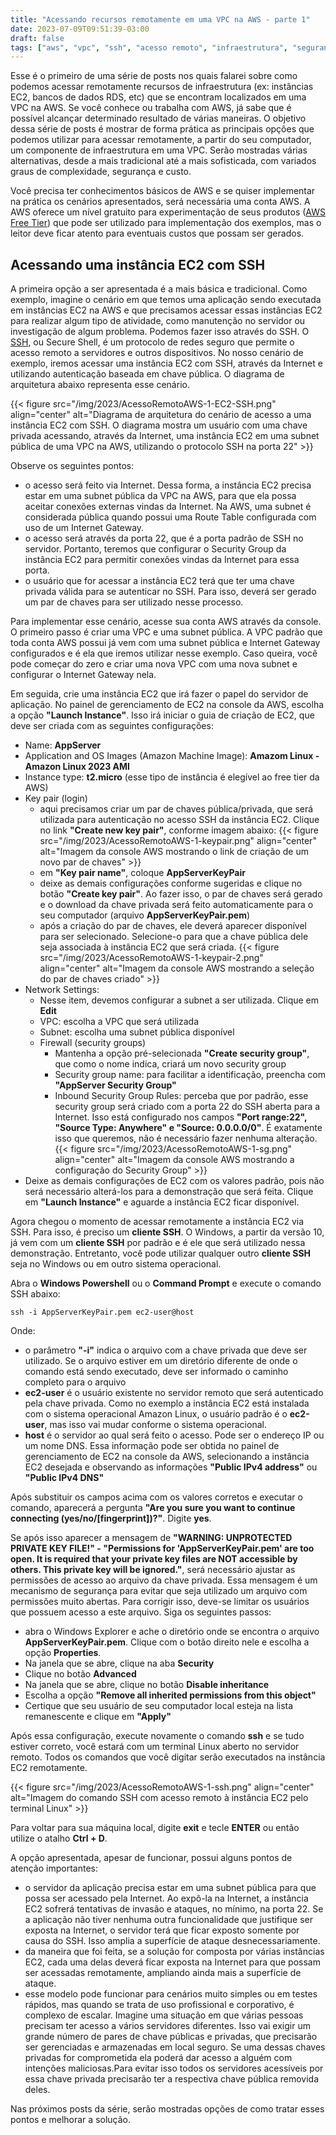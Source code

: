 ```yaml
---
title: "Acessando recursos remotamente em uma VPC na AWS - parte 1"
date: 2023-07-09T09:51:39-03:00
draft: false
tags: ["aws", "vpc", "ssh", "acesso remoto", "infraestrutura", "segurança"]
---
```


Esse é o primeiro de uma série de posts nos quais falarei sobre como podemos acessar remotamente recursos de infraestrutura (ex: instâncias EC2, bancos de dados RDS, etc) que se encontram localizados em uma VPC na AWS. Se você conhece ou trabalha com AWS, já sabe que é possível alcançar determinado resultado de várias maneiras. O objetivo dessa série de posts é mostrar de forma prática as principais opções que podemos utilizar para acessar remotamente, a partir do seu computador, um componente de infraestrutura em uma VPC. Serão mostradas várias alternativas, desde a mais tradicional até a mais sofisticada, com variados graus de complexidade, segurança e custo. 

Você precisa ter conhecimentos básicos de AWS e se quiser implementar na prática os cenários apresentados, será necessária uma conta AWS. A AWS oferece um nível gratuito para experimentação de seus produtos ([AWS Free Tier](https://aws.amazon.com/free/)) que pode ser utilizado para implementação dos exemplos, mas o leitor deve ficar atento para eventuais custos que possam ser gerados.

## Acessando uma instância EC2 com SSH

A primeira opção a ser apresentada é a mais básica e tradicional. Como exemplo, imagine o cenário em que temos uma aplicação sendo executada em instâncias EC2 na AWS e que precisamos acessar essas instâncias EC2 para realizar algum tipo de atividade, como manutenção no servidor ou investigação de algum problema. Podemos fazer isso através do SSH. O [SSH](https://en.wikipedia.org/wiki/Secure_Shell), ou Secure Shell, é um protocolo de redes seguro que permite o acesso remoto a servidores e outros dispositivos. No nosso cenário de exemplo, iremos acessar uma instância EC2 com SSH, através da Internet e utilizando autenticação baseada em chave pública. O diagrama de arquitetura abaixo representa esse cenário.

{{< figure src="/img/2023/AcessoRemotoAWS-1-EC2-SSH.png" align="center" alt="Diagrama de arquitetura do cenário de acesso a uma instância EC2 com SSH. O diagrama mostra um usuário com uma chave privada acessando, através da Internet, uma instância EC2 em uma subnet pública de uma VPC na AWS, utilizando o protocolo SSH na porta 22" >}}

Observe os seguintes pontos:
* o acesso será feito via Internet. Dessa forma, a instância EC2 precisa estar em uma subnet pública da VPC na AWS, para que ela possa aceitar conexões externas vindas da Internet. Na AWS, uma subnet é considerada pública quando possui uma Route Table configurada com uso de um Internet Gateway. 
* o acesso será através da porta 22, que é a porta padrão de SSH no servidor. Portanto, teremos que configurar o Security Group da instância EC2 para permitir conexões vindas da Internet para essa porta.
* o usuário que for acessar a instância EC2 terá que ter uma chave privada válida para se autenticar no SSH. Para isso, deverá ser gerado um par de chaves para ser utilizado nesse processo.

Para implementar esse cenário, acesse sua conta AWS através da console. O primeiro passo é criar uma VPC e uma subnet pública. A VPC padrão que toda conta AWS possui já vem com uma subnet pública e Internet Gateway configurados e é ela que iremos utilizar nesse exemplo. Caso queira, você pode começar do zero e criar uma nova VPC com uma nova subnet e configurar o Internet Gateway nela.

Em seguida, crie uma instância EC2 que irá fazer o papel do servidor de aplicação. No painel de gerenciamento de EC2 na console da AWS, escolha a opção **"Launch Instance"**. Isso irá iniciar o guia de criação de EC2, que deve ser criada com as seguintes configurações:
* Name: **AppServer**
* Application and OS Images (Amazon Machine Image): **Amazom Linux - Amazon Linux 2023 AMI**
* Instance type: **t2.micro** (esse tipo de instância é elegível ao free tier da AWS)
* Key pair (login)
    * aqui precisamos criar um par de chaves pública/privada, que será utilizada para autenticação no acesso SSH da instância EC2. Clique no link **"Create new key pair"**, conforme imagem abaixo:
    {{< figure src="/img/2023/AcessoRemotoAWS-1-keypair.png" align="center" alt="Imagem da console AWS mostrando o link de criação de um novo par de chaves" >}}
    * em **"Key pair name"**, coloque **AppServerKeyPair**
    * deixe as demais configurações conforme sugeridas e clique no botão **"Create key pair"**. Ao fazer isso, o par de chaves será gerado e o download da chave privada será feito automaticamente para o seu computador (arquivo **AppServerKeyPair.pem**)
    * após a criação do par de chaves, ele deverá aparecer disponível para ser selecionado. Selecione-o para que a chave pública dele seja associada à instância EC2 que será criada.
    {{< figure src="/img/2023/AcessoRemotoAWS-1-keypair-2.png" align="center" alt="Imagem da console AWS mostrando a seleção do par de chaves criado" >}}
* Network Settings:
    * Nesse item, devemos configurar a subnet a ser utilizada. Clique em **Edit**
    * VPC: escolha a VPC que será utilizada
    * Subnet: escolha uma subnet pública disponível
    * Firewall (security groups)
        * Mantenha a opção pré-selecionada **"Create security group"**, que como o nome indica, criará um novo security group
        * Security group name: para facilitar a identificação, preencha com **"AppServer Security Group"**
        * Inbound Security Group Rules: perceba que por padrão, esse security group será criado com a porta 22 do SSH aberta para a Internet. Isso está configurado nos campos **"Port range:22", "Source Type: Anywhere" e "Source: 0.0.0.0/0"**. É exatamente isso que queremos, não é necessário fazer nenhuma alteração.
        {{< figure src="/img/2023/AcessoRemotoAWS-1-sg.png" align="center" alt="Imagem da console AWS mostrando a configuração do Security Group" >}}
* Deixe as demais configurações de EC2 com os valores padrão, pois não será necessário alterá-los para a demonstração que será feita. Clique em **"Launch Instance"** e aguarde a instância EC2 ficar disponível. 

Agora chegou o momento de acessar remotamente a instância EC2 via SSH. Para isso, é preciso um **cliente SSH**. O Windows, a partir da versão 10, já vem com um **cliente SSH** por padrão e é ele que será utilizado nessa demonstração. Entretanto, você pode utilizar qualquer outro **cliente SSH** seja no Windows ou em outro sistema operacional. 

Abra o **Windows Powershell** ou o **Command Prompt** e execute o comando SSH abaixo:

```` shell
ssh -i AppServerKeyPair.pem ec2-user@host
````

Onde:
* o parâmetro **"-i"** indica o arquivo com a chave privada que deve ser utilizado. Se o arquivo estiver em um diretório diferente de onde o comando está sendo executado, deve ser informado o caminho completo para o arquivo
* **ec2-user** é o usuário existente no servidor remoto que será autenticado pela chave privada. Como no exemplo a instância EC2 está instalada com o sistema operacional Amazon Linux, o usuário padrão é o **ec2-user**, mas isso vai mudar conforme o sistema operacional.
* **host** é o servidor ao qual será feito o acesso. Pode ser o endereço IP ou um nome DNS. Essa informação pode ser obtida no painel de gerenciamento de EC2 na console da AWS, selecionando a instância EC2 desejada e observando as informações **"Public IPv4 address"** ou **"Public IPv4 DNS"**

Após substituir os campos acima com os valores corretos e executar o comando, aparecerá a pergunta **"Are you sure you want to continue connecting (yes/no/[fingerprint])?"**. Digite **yes**.

Se após isso aparecer a mensagem de **"WARNING: UNPROTECTED PRIVATE KEY FILE!" -  "Permissions for 'AppServerKeyPair.pem' are too open. It is required that your private key files are NOT accessible by others. This private key will be ignored."**, será necessário ajustar as permissões de acesso ao arquivo da chave privada. Essa mensagem é um mecanismo de segurança para evitar que seja utilizado um arquivo com permissões muito abertas. Para corrigir isso, deve-se limitar os usuários que possuem acesso a este arquivo. Siga os seguintes passos:
* abra o Windows Explorer e ache o diretório onde se encontra o arquivo **AppServerKeyPair.pem**. Clique com o botão direito nele e escolha a opção **Properties**.
* Na janela que se abre, clique na aba **Security**
* Clique no botão **Advanced**
* Na janela que se abre, clique no botão **Disable inheritance**
* Escolha a opção **"Remove all inherited permissions from this object"**
* Certique que seu usuário de seu computador local esteja na lista remanescente e clique em **"Apply"**

Após essa configuração, execute novamente o comando **ssh** e se tudo estiver correto, você estará com um terminal Linux aberto no servidor remoto. Todos os comandos que você digitar serão executados na instância EC2 remotamente.

{{< figure src="/img/2023/AcessoRemotoAWS-1-ssh.png" align="center" alt="Imagem do comando SSH com acesso remoto à instância EC2 pelo terminal Linux" >}}

Para voltar para sua máquina local, digite **exit** e tecle **ENTER** ou então utilize o atalho **Ctrl + D**.

A opção apresentada, apesar de funcionar, possui alguns pontos de atenção importantes:
* o servidor da aplicação precisa estar em uma subnet pública para que possa ser acessado pela Internet. Ao expô-la na Internet, a instância EC2 sofrerá tentativas de invasão e ataques, no mínimo, na porta 22. Se a aplicação não tiver nenhuma outra funcionalidade que justifique ser exposta na Internet, o servidor terá que ficar exposto somente por causa do SSH. Isso amplia a superfície de ataque desnecessariamente.
* da maneira que foi feita, se a solução for composta por várias instâncias EC2, cada uma delas deverá ficar exposta na Internet para que possam ser acessadas remotamente, ampliando ainda mais a superfície de ataque.
* esse modelo pode funcionar para cenários muito simples ou em testes rápidos, mas quando se trata de uso profissional e corporativo, é complexo de escalar. Imagine uma situação em que várias pessoas precisam ter acesso a vários servidores diferentes. Isso vai exigir um grande número de pares de chave públicas e privadas, que precisarão ser gerenciadas e armazenadas em local seguro. Se uma dessas chaves privadas for comprometida ela poderá dar acesso a alguém com intenções maliciosas.Para evitar isso todos os servidores acessíveis por essa chave privada precisarão ter a respectiva chave pública removida deles.

Nas próximos posts da série, serão mostradas opções de como tratar esses pontos e melhorar a solução.

